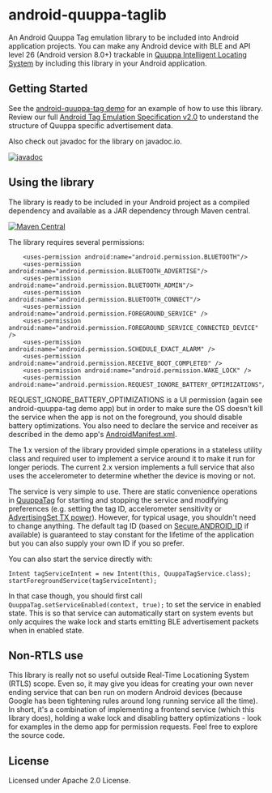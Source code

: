 # android-quuppa-taglib

An Android Quuppa Tag emulation library to be included into Android application projects. You can make any Android device with BLE and API level 26 (Android version 8.0+) trackable in [Quuppa Intelligent Locating System](https://www.quuppa.com/) by including this library in your Android application.

## Getting Started

See the [android-quuppa-tag demo](https://github.com/quuppalabs/demo-android-quuppa-tag) for an example of how to use this library. Review our full [Android Tag Emulation Specification v2.0](https://github.com/quuppalabs/android-quuppa-taglib/blob/main/Quuppa-Tag-Emulation-for-Android-Devices-v2.0.pdf) to understand the structure of Quuppa specific advertisement data.

Also check out javadoc for the library on javadoc.io.

[![javadoc](https://javadoc.io/badge2/com.quuppa/android-quuppa-taglib/javadoc.svg)](https://javadoc.io/doc/com.quuppa/android-quuppa-taglib) 

## Using the library

The library is ready to be included in your Android project as a compiled dependency and available as a JAR dependency through Maven central.

[![Maven Central](https://maven-badges.herokuapp.com/maven-central/com.quuppa/android-quuppa-taglib/badge.svg)](https://maven-badges.herokuapp.com/maven-central/com.quuppa/android-quuppa-taglib)

The library requires several permissions:

```
    <uses-permission android:name="android.permission.BLUETOOTH"/>
    <uses-permission android:name="android.permission.BLUETOOTH_ADVERTISE"/>
    <uses-permission android:name="android.permission.BLUETOOTH_ADMIN"/>
    <uses-permission android:name="android.permission.BLUETOOTH_CONNECT"/>
    <uses-permission android:name="android.permission.FOREGROUND_SERVICE" />
    <uses-permission android:name="android.permission.FOREGROUND_SERVICE_CONNECTED_DEVICE" />
    <uses-permission android:name="android.permission.SCHEDULE_EXACT_ALARM" />
    <uses-permission android:name="android.permission.RECEIVE_BOOT_COMPLETED" />
    <uses-permission android:name="android.permission.WAKE_LOCK" />
    <uses-permission android:name="android.permission.REQUEST_IGNORE_BATTERY_OPTIMIZATIONS"/>
```
REQUEST_IGNORE_BATTERY_OPTIMIZATIONS is a UI permission (again see android-quuppa-tag demo app) but in order to make sure the OS doesn't kill the service when the app is not on the foreground, you should disable battery optimizations. You also need to declare the service and receiver as described in the demo app's [AndroidManifest.xml](https://github.com/quuppalabs/demo-android-quuppa-tag/blob/main/src/main/AndroidManifest.xml).

The 1.x version of the library provided simple operations in a stateless utility class and required user to implement a service around it to make it run for longer periods. The current 2.x version implements a full service that also uses the accelerometer to determine whether the device is moving or not.

The service is very simple to use. There are static convenience operations in [QuuppaTag](https://github.com/quuppalabs/android-quuppa-taglib/blob/main/src/main/java/com/quuppa/tag/QuuppaTag.java) for starting and stopping the service and modifying preferences (e.g. setting the tag ID, accelerometer sensitivity or [AdvertisingSet TX power](https://developer.android.com/reference/android/bluetooth/le/AdvertisingSetParameters)). However, for typical usage, you shouldn't need to change anything. The default tag ID (based on [Secure.ANDROID_ID](https://developer.android.com/reference/android/provider/Settings.Secure#ANDROID_ID) if available) is guaranteed to stay constant for the lifetime of the application but you can also supply your own ID if you so prefer. 

You can also start the service directly with:
```
Intent tagServiceIntent = new Intent(this, QuuppaTagService.class);
startForegroundService(tagServiceIntent);
```
In that case though, you should first call `QuuppaTag.setServiceEnabled(context, true);` to set the service in enabled state. This is so that service can automatically start on system events but only acquires the wake lock and starts emitting BLE advertisement packets when in enabled state.

## Non-RTLS use

This library is really not so useful outside Real-Time Locationing System (RTLS) scope. Even so, it may give you ideas for creating your own never ending service that can ben run on modern Android devices (because Google has been tightening rules around long running service all the time). In short, it's a combination of implementing a frontend service (which this library does), holding a wake lock and disabling battery optimizations - look for examples in the demo app for permission requests. Feel free to explore the source code.

## License

Licensed under Apache 2.0 License.
